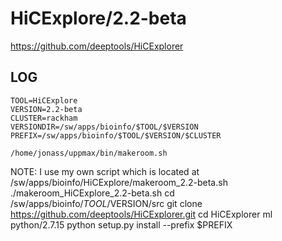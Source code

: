 HiCExplore/2.2-beta
========================

<https://github.com/deeptools/HiCExplorer>

LOG
---

    TOOL=HiCExplore
    VERSION=2.2-beta
    CLUSTER=rackham
    VERSIONDIR=/sw/apps/bioinfo/$TOOL/$VERSION
    PREFIX=/sw/apps/bioinfo/$TOOL/$VERSION/$CLUSTER

    /home/jonass/uppmax/bin/makeroom.sh

NOTE: I use my own script which is located at /sw/apps/bioinfo/HiCExplore/makeroom_2.2-beta.sh
    ./makeroom_HiCExplore_2.2-beta.sh
    cd /sw/apps/bioinfo/$TOOL/$VERSION/src
    git clone https://github.com/deeptools/HiCExplorer.git
    cd HiCExplorer
    ml python/2.7.15
    python setup.py install --prefix $PREFIX


